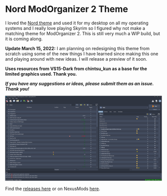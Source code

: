 # Nord ModOrganizer 2 Theme

I loved the [Nord theme](https://www.nordtheme.com/) and used it for my desktop on all my operating systems and I really love playing Skyrim so I figured why not make a matching theme for ModOrganizer 2. This is still very much a WIP build, but it is coming along.

**Update March 15, 2022:** I am planning on redesigning this theme from scratch using some of the new things I have learned since making this one and playing around with new ideas. I will release a preview of it soon.

**Uses resources from VS15-Dark from chintsu_kun as a base for the limited graphics used. Thank you.**

**_If you have any suggestions or ideas, please submit them as an issue. Thank you!_**

<img src="./screenshot/Screenshot3.png" alt="screenshot" width="700"/>

Find the [releases here](https://github.com/jennykitten78/nord-mo2-theme/releases) or on NexusMods [here](https://www.nexusmods.com/skyrimspecialedition/mods/89254).
